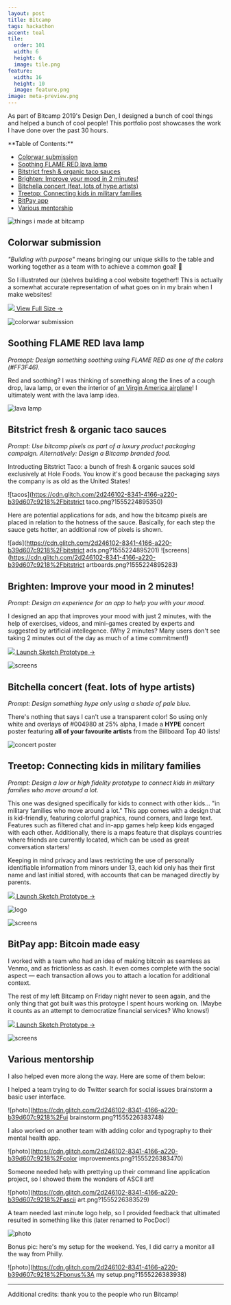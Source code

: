 ```yaml
---
layout: post
title: Bitcamp
tags: hackathon
accent: teal
tile:
  order: 101
  width: 6
  height: 6
  image: tile.png
feature:
  width: 16
  height: 10
  image: feature.png
image: meta-preview.png
---
```


As part of Bitcamp 2019's Design Den, I designed a bunch of cool things and helped a bunch of cool people! This portfolio post showcases the work I have done over the past 30 hours.

<div class="construction" markdown="block">
**Table of Contents:**

- [Colorwar submission](#colorwar-submission)
- [Soothing FLAME RED lava lamp](#soothing-flame-red-lava-lamp)
- [Bitstrict fresh & organic taco sauces](#bitstrict-fresh--organic-taco-sauces)
- [Brighten: Improve your mood in 2 minutes!](#brighten-improve-your-mood-in-2-minutes)
- [Bitchella concert (feat. lots of hype artists)](#bitchella-concert-feat-lots-of-hype-artists)
- [Treetop: Connecting kids in military families](#treetop-connecting-kids-in-military-families)
- [BitPay app](#bitpay-app-bitcoin-made-easy)
- [Various mentorship](#various-mentorship)
</div>

![things i made at bitcamp](https://cdn.glitch.com/2d246102-8341-4166-a220-b39d607c9218%2Fhello.png?1555223303835)

## Colorwar submission

_"Building with purpose"_ means bringing our unique skills to the table and working together as a team with to achieve a common goal! 🙌

So I illustrated our (s)elves building a cool website together!! This is actually a somewhat accurate representation of what goes on in my brain when I make websites!

<a href="https://cdn.glitch.com/2d246102-8341-4166-a220-b39d607c9218%2Fcolorwar.png?1555223309858" target="_blank" class="button uno"><img src="https://icon.now.sh/insert_photo" /> View Full Size →</a>

![colorwar submission](https://cdn.glitch.com/2d246102-8341-4166-a220-b39d607c9218%2Fcolorwar.png?1555223309858)

## Soothing FLAME RED lava lamp

_Promopt: Design something soothing using FLAME RED as one of the colors (#FF3F46)._

Red and soothing? I was thinking of something along the lines of a cough drop, lava lamp, or even the interior of [an Virgin America airplane](https://www.google.com/search?tbm=isch&source=hp&q=virgin+america+interior&oq=virgin+america+interior)! I ultimately went with the lava lamp idea.

![lava lamp](https://cdn.glitch.com/2d246102-8341-4166-a220-b39d607c9218%2Flava%20lamp.png?1555224155862)

## Bitstrict fresh & organic taco sauces

_Prompt: Use bitcamp pixels as part of a luxury product packaging campaign. Alternatively: Design a Bitcamp branded food._

Introducting Bitstrict Taco: a bunch of fresh & organic sauces sold exclusively at Hole Foods. You know it's good because the packaging says the company is as old as the United States!

![tacos](https://cdn.glitch.com/2d246102-8341-4166-a220-b39d607c9218%2Fbitstrict taco.png?1555224895350)

Here are potential applications for ads, and how the bitcamp pixels are placed in relation to the hotness of the sauce. Basically, for each step the sauce gets hotter, an additional row of pixels is shown.

![ads](https://cdn.glitch.com/2d246102-8341-4166-a220-b39d607c9218%2Fbitstrict ads.png?1555224895201)
![screens](https://cdn.glitch.com/2d246102-8341-4166-a220-b39d607c9218%2Fbitstrict artboards.png?1555224895283)

## Brighten: Improve your mood in 2 minutes!

_Prompt: Design an experience for an app to help you with your mood._

I designed an app that improves your mood with just 2 minutes, with the help of exercises, videos, and mini-games created by experts and suggested by artificial intellegence. (Why 2 minutes? Many users don't see taking 2 minutes out of the day as much of a time commitment!)

<a href="https://sketch.cloud/s/49qJo/9PQRRAP/play" target="_blank" class="button uno"><img src="https://icon.now.sh/phone_iphone" /> Launch Sketch Prototype →</a>

![screens](https://cdn.glitch.com/2d246102-8341-4166-a220-b39d607c9218%2Fbrighten%20artboards.png?1555224488955)

## Bitchella concert (feat. lots of hype artists)

_Prompt: Design something hype only using a shade of pale blue._

There's nothing that says I can't use a transparent color! So using only white and overlays of #004980 at 25% alpha, I made a **HYPE** concert poster featuring **all of your favourite artists** from the Billboard Top 40 lists!

![concert poster](https://cdn.glitch.com/2d246102-8341-4166-a220-b39d607c9218%2Fconcert.png?1555223939824)

## Treetop: Connecting kids in military families

_Prompt: Design a low or high fidelity prototype to connect kids in military families who move around a lot._

This one was designed specifically for kids to connect with other kids... "in military families who move around a lot." This app comes with a design that is kid-friendly, featuring colorful graphics, round corners, and large text. Features such as filtered chat and in-app games help keep kids engaged with each other. Additionally, there is a maps feature that displays countries where friends are currently located, which can be used as great conversation starters!

Keeping in mind privacy and laws restricting the use of personally identifiable information from minors under 13, each kid only has their first name and last initial stored, with accounts that can be managed directly by parents.

<a href="https://sketch.cloud/s/49qJo/oY2110Y/play" target="_blank" class="button uno"><img src="https://icon.now.sh/phone_iphone" /> Launch Sketch Prototype →</a>

![logo](https://cdn.glitch.com/2d246102-8341-4166-a220-b39d607c9218%2Ftreetop.png?1555223856126)

![screens](https://cdn.glitch.com/2d246102-8341-4166-a220-b39d607c9218%2Ftreetop%20artboards.png?1555223894761)

## BitPay app: Bitcoin made easy

I worked with a team who had an idea of making bitcoin as seamless as Venmo, and as frictionless as cash. It even comes complete with the social aspect — each transaction allows you to attach a location for additional context.

The rest of my left Bitcamp on Friday night never to seen again, and the only thing that got built was this protoype I spent hours working on. (Maybe it counts as an attempt to democratize financial services? Who knows!)

<a href="https://sketch.cloud/s/49qJo/QbYjjv8/play" target="_blank" class="button uno"><img src="https://icon.now.sh/phone_iphone" /> Launch Sketch Prototype →</a>

![screens](https://cdn.glitch.com/2d246102-8341-4166-a220-b39d607c9218%2Fbitpay%20artboards.png?1555224619997)

## Various mentorship

I also helped even more along the way. Here are some of them below:

I helped a team trying to do Twitter search for social issues brainstorm a basic user interface.

![photo](https://cdn.glitch.com/2d246102-8341-4166-a220-b39d607c9218%2Fui brainstorm.png?1555226383748)

I also worked on another team with adding color and typography to their mental health app.

![photo](https://cdn.glitch.com/2d246102-8341-4166-a220-b39d607c9218%2Fcolor improvements.png?1555226383470)

Someone needed help with prettying up their command line application project, so I showed them the wonders of ASCII art!

![photo](https://cdn.glitch.com/2d246102-8341-4166-a220-b39d607c9218%2Fascii art.png?1555226383529)

A team needed last minute logo help, so I provided feedback that ultimated resulted in something like this (later renamed to PocDoc!)

![photo](https://cdn.glitch.com/2d246102-8341-4166-a220-b39d607c9218%2Fpockdoc%20logo.png?1555226383672)

Bonus pic: here's my setup for the weekend. Yes, I did carry a monitor all the way from Philly.

![photo](https://cdn.glitch.com/2d246102-8341-4166-a220-b39d607c9218%2Fbonus%3A my setup.png?1555226383938)

---

Additional credits: thank you to the people who run Bitcamp!
